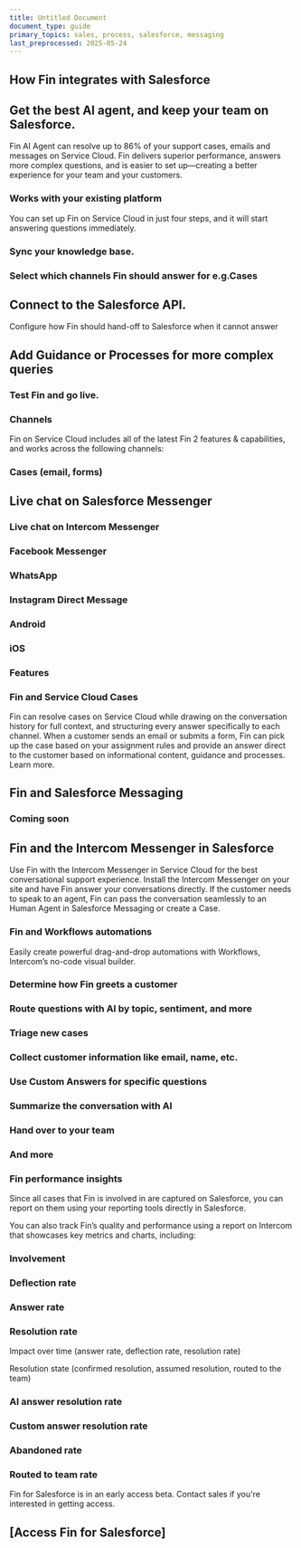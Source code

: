 ```yaml
---
title: Untitled Document
document_type: guide
primary_topics: sales, process, salesforce, messaging
last_preprocessed: 2025-05-24
---
```



## How Fin integrates with Salesforce



## Get the best AI agent, and keep your team on Salesforce.


Fin AI Agent can resolve up to 86% of your support cases, emails and messages on Service Cloud. Fin delivers superior performance, answers more complex questions, and is easier to set up—creating a better experience for your team and your customers.


### Works with your existing platform


You can set up Fin on Service Cloud in just four steps, and it will start answering questions immediately.


### Sync your knowledge base.



### Select which channels Fin should answer for e.g.Cases



## Connect to the Salesforce API.


Configure how Fin should hand-off to Salesforce when it cannot answer


## Add Guidance or Processes for more complex queries



### Test Fin and go live.



### Channels


Fin on Service Cloud includes all of the latest Fin 2 features & capabilities, and works across the following channels:


### Cases (email, forms)



## Live chat on Salesforce Messenger



### Live chat on Intercom Messenger



### Facebook Messenger



### WhatsApp



### Instagram Direct Message



### Android



### iOS



### Features



### Fin and Service Cloud Cases


Fin can resolve cases on Service Cloud while drawing on the conversation history for full context, and structuring every answer specifically to each channel. When a customer sends an email or submits a form, Fin can pick up the case based on your assignment rules and provide an answer direct to the customer based on informational content, guidance and processes. Learn more.


## Fin and Salesforce Messaging



### Coming soon



## Fin and the Intercom Messenger in Salesforce


Use Fin with the Intercom Messenger in Service Cloud for the best conversational support experience. Install the Intercom Messenger on your site and have Fin answer your conversations directly. If the customer needs to speak to an agent, Fin can pass the conversation seamlessly to an Human Agent in Salesforce Messaging or create a Case.


### Fin and Workflows automations


Easily create powerful drag-and-drop automations with Workflows, Intercom’s no-code visual builder.


### Determine how Fin greets a customer



### Route questions with AI by topic, sentiment, and more



### Triage new cases



### Collect customer information like email, name, etc.



### Use Custom Answers for specific questions



### Summarize the conversation with AI



### Hand over to your team



### And more



### Fin performance insights


Since all cases that Fin is involved in are captured on Salesforce, you can report on them using your reporting tools directly in Salesforce.

You can also track Fin’s quality and performance using a report on Intercom that showcases key metrics and charts, including:


### Involvement



### Deflection rate



### Answer rate



### Resolution rate


Impact over time (answer rate, deflection rate, resolution rate)

Resolution state (confirmed resolution, assumed resolution, routed to the team)


### AI answer resolution rate



### Custom answer resolution rate



### Abandoned rate



### Routed to team rate


Fin for Salesforce is in an early access beta. Contact sales if you're interested in getting access.


## [Access Fin for Salesforce]

